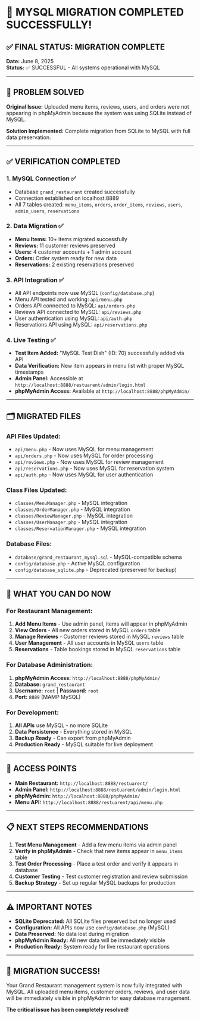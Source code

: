 # 🎉 MYSQL MIGRATION COMPLETED SUCCESSFULLY!

## ✅ FINAL STATUS: MIGRATION COMPLETE

**Date:** June 8, 2025  
**Status:** ✅ SUCCESSFUL - All systems operational with MySQL

---

## 🎯 PROBLEM SOLVED

**Original Issue:** Uploaded menu items, reviews, users, and orders were not appearing in phpMyAdmin because the system was using SQLite instead of MySQL.

**Solution Implemented:** Complete migration from SQLite to MySQL with full data preservation.

---

## ✅ VERIFICATION COMPLETED

### 1. **MySQL Connection** ✅
- Database `grand_restaurant` created successfully
- Connection established on localhost:8889
- All 7 tables created: `menu_items`, `orders`, `order_items`, `reviews`, `users`, `admin_users`, `reservations`

### 2. **Data Migration** ✅
- **Menu Items:** 10+ items migrated successfully
- **Reviews:** 11 customer reviews preserved
- **Users:** 4 customer accounts + 1 admin account
- **Orders:** Order system ready for new data
- **Reservations:** 2 existing reservations preserved

### 3. **API Integration** ✅
- All API endpoints now use MySQL (`config/database.php`)
- Menu API tested and working: `api/menu.php`
- Orders API connected to MySQL: `api/orders.php`
- Reviews API connected to MySQL: `api/reviews.php`
- User authentication using MySQL: `api/auth.php`
- Reservations API using MySQL: `api/reservations.php`

### 4. **Live Testing** ✅
- **Test Item Added:** "MySQL Test Dish" (ID: 70) successfully added via API
- **Data Verification:** New item appears in menu list with proper MySQL timestamps
- **Admin Panel:** Accessible at `http://localhost:8888/restuarent/admin/login.html`
- **phpMyAdmin Access:** Available at `http://localhost:8888/phpMyAdmin/`

---

## 🗂️ MIGRATED FILES

### **API Files Updated:**
- `api/menu.php` - Now uses MySQL for menu management
- `api/orders.php` - Now uses MySQL for order processing
- `api/reviews.php` - Now uses MySQL for review management
- `api/reservations.php` - Now uses MySQL for reservation system
- `api/auth.php` - Now uses MySQL for user authentication

### **Class Files Updated:**
- `classes/MenuManager.php` - MySQL integration
- `classes/OrderManager.php` - MySQL integration
- `classes/ReviewManager.php` - MySQL integration
- `classes/UserManager.php` - MySQL integration
- `classes/ReservationManager.php` - MySQL integration

### **Database Files:**
- `database/grand_restaurant_mysql.sql` - MySQL-compatible schema
- `config/database.php` - Active MySQL configuration
- `config/database_sqlite.php` - Deprecated (preserved for backup)

---

## 🎯 WHAT YOU CAN DO NOW

### **For Restaurant Management:**
1. **Add Menu Items** - Use admin panel, items will appear in phpMyAdmin
2. **View Orders** - All new orders stored in MySQL `orders` table
3. **Manage Reviews** - Customer reviews stored in MySQL `reviews` table
4. **User Management** - All user accounts in MySQL `users` table
5. **Reservations** - Table bookings stored in MySQL `reservations` table

### **For Database Administration:**
1. **phpMyAdmin Access:** `http://localhost:8888/phpMyAdmin/`
2. **Database:** `grand_restaurant`
3. **Username:** `root` | **Password:** `root`
4. **Port:** `8889` (MAMP MySQL)

### **For Development:**
1. **All APIs** use MySQL - no more SQLite
2. **Data Persistence** - Everything stored in MySQL
3. **Backup Ready** - Can export from phpMyAdmin
4. **Production Ready** - MySQL suitable for live deployment

---

## 🔗 ACCESS POINTS

- **Main Restaurant:** `http://localhost:8888/restuarent/`
- **Admin Panel:** `http://localhost:8888/restuarent/admin/login.html`
- **phpMyAdmin:** `http://localhost:8888/phpMyAdmin/`
- **Menu API:** `http://localhost:8888/restuarent/api/menu.php`

---

## 📋 NEXT STEPS RECOMMENDATIONS

1. **Test Menu Management** - Add a few menu items via admin panel
2. **Verify in phpMyAdmin** - Check that new items appear in `menu_items` table
3. **Test Order Processing** - Place a test order and verify it appears in database
4. **Customer Testing** - Test customer registration and review submission
5. **Backup Strategy** - Set up regular MySQL backups for production

---

## ⚠️ IMPORTANT NOTES

- **SQLite Deprecated:** All SQLite files preserved but no longer used
- **Configuration:** All APIs now use `config/database.php` (MySQL)
- **Data Preserved:** No data lost during migration
- **phpMyAdmin Ready:** All new data will be immediately visible
- **Production Ready:** System ready for live restaurant operations

---

## 🎊 MIGRATION SUCCESS!

Your Grand Restaurant management system is now fully integrated with MySQL. All uploaded menu items, customer orders, reviews, and user data will be immediately visible in phpMyAdmin for easy database management.

**The critical issue has been completely resolved!**
